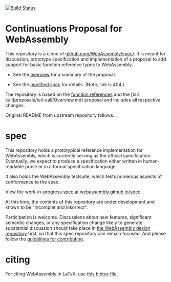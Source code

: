 [![Build Status](https://travis-ci.org/WebAssembly/function-references.svg?branch=master)](https://travis-ci.org/WebAssembly/function-references)

# Continuations Proposal for WebAssembly

This repository is a clone of [github.com/WebAssembly/spec/](https://github.com/WebAssembly/spec/).
It is meant for discussion, prototype specification and implementation of a proposal to add support for basic function reference types to WebAssembly.

* See the [overview](proposals/continuations/Overview.md) for a summary of the proposal.

* See the [modified spec](https://webassembly.github.io/continuations/core) for details.  (Note, link is 404.)

The repository is based on the [function references](proposals/function-references/Overview.md) and the [tail call]proposals/tail-call/Overview.md) proposal and includes all respective changes.

Original README from upstream repository follows...

# spec

This repository holds a prototypical reference implementation for WebAssembly,
which is currently serving as the official specification. Eventually, we expect
to produce a specification either written in human-readable prose or in a formal
specification language.

It also holds the WebAssembly testsuite, which tests numerous aspects of
conformance to the spec.

View the work-in-progress spec at [webassembly.github.io/spec](https://webassembly.github.io/spec/).

At this time, the contents of this repository are under development and known
to be "incomplet and inkorrect".

Participation is welcome. Discussions about new features, significant semantic
changes, or any specification change likely to generate substantial discussion
should take place in
[the WebAssembly design repository](https://github.com/WebAssembly/design)
first, so that this spec repository can remain focused. And please follow the
[guidelines for contributing](Contributing.md).

# citing

For citing WebAssembly in LaTeX, use [this bibtex file](wasm-specs.bib).
